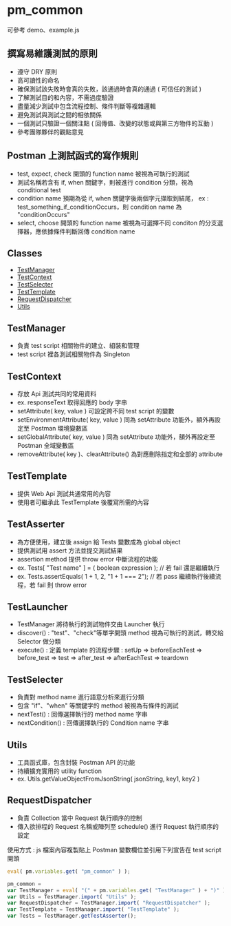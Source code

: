 # pm_common
可參考 demo、example.js  

## 撰寫易維護測試的原則
- 遵守 DRY 原則
- 高可讀性的命名
- 確保測試該失敗時會真的失敗，該通過時會真的通過 ( 可信任的測試 )
- 了解測試目的和內容，不需過度驗證
- 盡量減少測試中包含流程控制、條件判斷等複雜邏輯
- 避免測試與測試之間的相依關係
- 一個測試只驗證一個關注點 ( 回傳值、改變的狀態或與第三方物件的互動 )
- 參考團隊夥伴的觀點意見

## Postman 上測試函式的寫作規則
- test, expect, check 開頭的 function name 被視為可執行的測試
- 測試名稱若含有 if, when 關鍵字，則被進行 condition 分類，視為 conditional test
- condition name 預期為從 if, when 關鍵字後兩個字元擷取到結尾， ex : test_something_if_conditionOccurs，則 condition name 為 "conditionOccurs"
- select, choose 開頭的 function name 被視為可選擇不同 conditon 的分支選擇器，應依據條件判斷回傳 condition name

## Classes
- [TestManager](#testmanager)
- [TestContext](#testcontext)
- [TestSelecter](#testselecter)
- [TestTemplate](#testtemplate)
- [RequestDispatcher](#requestdispatcher)
- [Utils](#utils)

## TestManager
- 負責 test script 相關物件的建立、組裝和管理
- test script 裡各測試相關物件為 Singleton

## TestContext 
- 存放 Api 測試共同的常用資料
- ex. responseText 取得回應的 body 字串
- setAttribute( key, value ) 可設定跨不同 test script 的變數
- setEnvironmentAttribute( key, value ) 同為 setAttribute 功能外，額外再設定至 Postman 環境變數區
- setGlobalAttribute( key, value ) 同為 setAttribute 功能外，額外再設定至 Postman 全域變數區
- removeAttribute( key )、clearAttribute() 為對應刪除指定和全部的 attribute

## TestTemplate
- 提供 Web Api 測試共通常用的內容
- 使用者可繼承此 TestTemplate 後覆寫所需的內容

## TestAsserter
- 為方便使用，建立後 assign 給 Tests 變數成為 global object
- 提供測試用 assert 方法並提交測試結果
- assertion method 提供 throw error 中斷流程的功能
- ex. Tests[ "Test name" ] = ( boolean expression ); // 若 fail 還是繼續執行
- ex. Tests.assertEquals( 1 + 1, 2, "1 + 1 === 2");  // 若 pass 繼續執行後續流程，若 fail 則 throw error

## TestLauncher
- TestManager 將待執行的測試物件交由 Launcher 執行
- discover() : "test"、"check"等單字開頭 method 視為可執行的測試，轉交給 Selector 做分類
- execute() : 定義 template 的流程步驟 : setUp => beforeEachTest => before_test => test => after_test => afterEachTest => teardown

## TestSelecter
- 負責對 method name 進行語意分析來進行分類
- 包含 "if"、"when" 等關鍵字的 method 被視為有條件的測試
- nextTest() : 回傳選擇執行的 method name 字串
- nextCondition() : 回傳選擇執行的 Condition name 字串

## Utils
- 工具函式庫，包含封裝 Postman API 的功能
- 持續擴充實用的 utility function
- ex. Utils.getValueObjectFromJsonString( jsonString, key1, key2 )

## RequestDispatcher
- 負責 Collection 當中 Request 執行順序的控制
- 傳入欲排程的 Request 名稱或陣列至 schedule() 進行 Request 執行順序的設定

使用方式 : js 檔案內容複製貼上 Postman 變數欄位並引用下列宣告在 test script 開頭

```javascript
eval( pm.variables.get( "pm_common" ) );

pm_common =
var TestManager = eval( "(" + pm.variables.get( "TestManager" ) + ")" );
var Utils = TestManager.import( "Utils" );
var RequestDispatcher = TestManager.import( "RequestDispatcher" );
var TestTemplate = TestManager.import( "TestTemplate" );
var Tests = TestManager.getTestAsserter();
```
